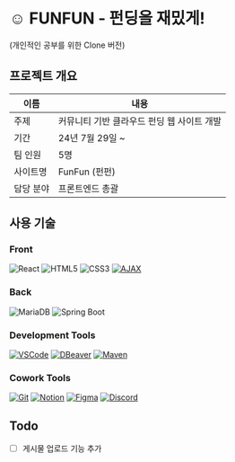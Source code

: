 # ☺️ FUNFUN - 펀딩을 재밌게!
(개인적인 공부를 위한 Clone 버전)

## 프로젝트 개요
| 이름   | 내용   |
| --------- | ---------------------------------------- |
| 주제       | 커뮤니티 기반 클라우드 펀딩 웹 사이트 개발
| 기간       | 24년 7월 29일 ~ 
| 팀 인원       | 5명 
| 사이트명       | FunFun (펀펀) 
| 담당 분야       | 프론트엔드 총괄 

## 사용 기술
### Front
![React](https://img.shields.io/badge/React-20232A?style=for-the-badge&logo=react&logoColor=61DAFB)
![HTML5](https://img.shields.io/badge/HTML5-E34F26?style=for-the-badge&logo=html5&logoColor=white)
![CSS3](https://img.shields.io/badge/CSS3-1572B6?style=for-the-badge&logo=css3&logoColor=white)
[![AJAX](https://img.shields.io/badge/AJAX-2E9FFF?style=for-the-badge)](https://developer.mozilla.org/en-US/docs/Web/Guide/AJAX)

### Back
![MariaDB](https://img.shields.io/badge/MariaDB-003545?style=for-the-badge&logo=mariadb&logoColor=white)
![Spring Boot](https://img.shields.io/badge/Spring_Boot-6DB33F?style=for-the-badge&logo=spring-boot&logoColor=white)

### Development Tools
[![VSCode](https://img.shields.io/badge/VSCode-007ACC?style=for-the-badge&logo=visual-studio-code&logoColor=white)](https://code.visualstudio.com/)
[![DBeaver](https://img.shields.io/badge/DBeaver-372923?style=for-the-badge&logo=dbeaver&logoColor=white)](https://dbeaver.io/)
[![Maven](https://img.shields.io/badge/Maven-C71A36?style=for-the-badge&logo=apache-maven&logoColor=white)](https://maven.apache.org/)

### Cowork Tools
[![Git](https://img.shields.io/badge/Git-F05032?style=for-the-badge&logo=git&logoColor=white)](https://git-scm.com/)
[![Notion](https://img.shields.io/badge/Notion-000000?style=for-the-badge&logo=notion&logoColor=white)](https://www.notion.so/)
[![Figma](https://img.shields.io/badge/Figma-F24E1E?style=for-the-badge&logo=figma&logoColor=white)](https://www.figma.com/)
[![Discord](https://img.shields.io/badge/Discord-5865F2?style=for-the-badge&logo=discord&logoColor=white)](https://discord.com/)

## Todo
- [ ] 게시물 업로드 기능 추가

